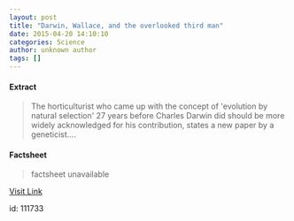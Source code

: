 ```yaml
---
layout: post
title: "Darwin, Wallace, and the overlooked third man"
date: 2015-04-20 14:10:10
categories: Science
author: unknown author
tags: []
---
```



#### Extract
>The horticulturist who came up with the concept of 'evolution by natural selection' 27 years before Charles Darwin did should be more widely acknowledged for his contribution, states a new paper by a geneticist....

#### Factsheet
>factsheet unavailable

[Visit Link](http://feeds.sciencedaily.com/~r/sciencedaily/~3/7v42GcAWfY0/150420101010.htm)

id:  111733
